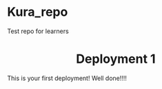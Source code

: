 # Kura_repo
Test repo for learners 
<h1 align=center>Deployment 1</h1>

This is your first deployment! Well done!!!!

